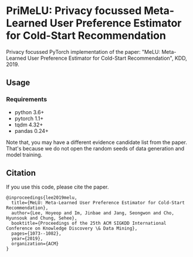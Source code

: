 # PriMeLU: Privacy focussed Meta-Learned User Preference Estimator for Cold-Start Recommendation

Privacy focussed PyTorch implementation of the paper: "MeLU: Meta-Learned User Preference Estimator for Cold-Start Recommendation", KDD, 2019.

## Usage

### Requirements

- python 3.6+
- pytorch 1.1+
- tqdm 4.32+
- pandas 0.24+

Note that, you may have a different evidence candidate list from the paper. That's because we do not open the random seeds of data generation and model training.

## Citation

If you use this code, please cite the paper.

```
@inproceedings{lee2019melu,
  title={MeLU: Meta-Learned User Preference Estimator for Cold-Start Recommendation},
  author={Lee, Hoyeop and Im, Jinbae and Jang, Seongwon and Cho, Hyunsouk and Chung, Sehee},
  booktitle={Proceedings of the 25th ACM SIGKDD International Conference on Knowledge Discovery \& Data Mining},
  pages={1073--1082},
  year={2019},
  organization={ACM}
}
```
